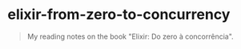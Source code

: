 # elixir-from-zero-to-concurrency

> My reading notes on the book "Elixir: Do zero à concorrência".
